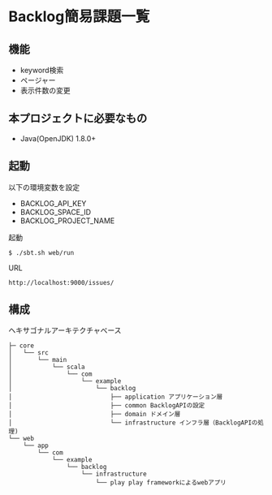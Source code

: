 # Backlog簡易課題一覧

## 機能
* keyword検索
* ページャー
* 表示件数の変更


## 本プロジェクトに必要なもの
* Java(OpenJDK) 1.8.0+

## 起動

以下の環境変数を設定

* BACKLOG_API_KEY
* BACKLOG_SPACE_ID
* BACKLOG_PROJECT_NAME


起動

```
$ ./sbt.sh web/run
```

URL

```
http://localhost:9000/issues/
```

## 構成
ヘキサゴナルアーキテクチャベース

```
├─ core
│   └── src
│       └── main
│           └── scala
│               └── com
│                   └── example
│                       └── backlog
│                           ├── application アプリケーション層
│                           ├── common BacklogAPIの設定
│                           ├── domain ドメイン層
│                           └── infrastructure インフラ層（BacklogAPIの処理)
└── web
    └── app
        └── com
            └── example
                └── backlog
                    └── infrastructure
                        └── play play frameworkによるwebアプリ
```
